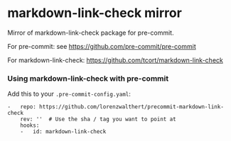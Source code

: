 markdown-link-check mirror
================

Mirror of markdown-link-check package for pre-commit.

For pre-commit: see https://github.com/pre-commit/pre-commit

For markdown-link-check: https://github.com/tcort/markdown-link-check

### Using markdown-link-check with pre-commit

Add this to your `.pre-commit-config.yaml`:

    -   repo: https://github.com/lorenzwalthert/precommit-markdown-link-check
        rev: ''  # Use the sha / tag you want to point at
        hooks:
        -   id: markdown-link-check
